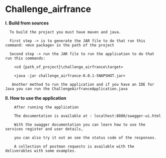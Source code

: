 # Challenge_airfrance
  **I. Build from sources**

      To build the project you must have maven and java.
  
      First step -> is to generate the JAR file to do that run this command: <mvn package> in the path of the project
  
      Second step -> run the JAR file to run the application to do that run this commands:
  
        <cd {path_of_project}\challenge_airfrance\target>
  
        <java -jar challenge_airfrance-0.0.1-SNAPSHOT.jar>
        
       Another method to run the application and if you have an IDE for Java you can run the ChallengeAirfranceApplication.java
        
   **II. How to use the application**
        
        After running the application 
        
        The documentation is available at : localhost:8080/swagger-ui.html
        
        With the swagger documentation you can learn how to use the services register and user details,
        
        you can also try it out an see the status code of the responses.
        
        A collection of postman requests is available with the deliverables with some examples.
